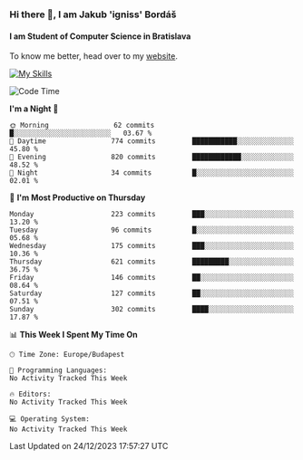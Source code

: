 ### Hi there 👋, I am Jakub 'igniss' Bordáš

#### I am Student of Computer Science in Bratislava
To know me better, head over to my [website](https://bordas.sk).

[![My Skills](https://skillicons.dev/icons?i=js,html,css,figma,svelte,java,kotlin,python,postgresql,typescript,nest,nodejs)](https://bordas.sk)


<!--START_SECTION:waka-->
![Code Time](http://img.shields.io/badge/Code%20Time-1%2C314%20hrs%2034%20mins-blue)

**I'm a Night 🦉** 

```text
🌞 Morning                62 commits          █░░░░░░░░░░░░░░░░░░░░░░░░   03.67 % 
🌆 Daytime                774 commits         ███████████░░░░░░░░░░░░░░   45.80 % 
🌃 Evening                820 commits         ████████████░░░░░░░░░░░░░   48.52 % 
🌙 Night                  34 commits          █░░░░░░░░░░░░░░░░░░░░░░░░   02.01 % 
```
📅 **I'm Most Productive on Thursday** 

```text
Monday                   223 commits         ███░░░░░░░░░░░░░░░░░░░░░░   13.20 % 
Tuesday                  96 commits          █░░░░░░░░░░░░░░░░░░░░░░░░   05.68 % 
Wednesday                175 commits         ███░░░░░░░░░░░░░░░░░░░░░░   10.36 % 
Thursday                 621 commits         █████████░░░░░░░░░░░░░░░░   36.75 % 
Friday                   146 commits         ██░░░░░░░░░░░░░░░░░░░░░░░   08.64 % 
Saturday                 127 commits         ██░░░░░░░░░░░░░░░░░░░░░░░   07.51 % 
Sunday                   302 commits         ████░░░░░░░░░░░░░░░░░░░░░   17.87 % 
```


📊 **This Week I Spent My Time On** 

```text
🕑︎ Time Zone: Europe/Budapest

💬 Programming Languages: 
No Activity Tracked This Week

🔥 Editors: 
No Activity Tracked This Week

💻 Operating System: 
No Activity Tracked This Week
```


 Last Updated on 24/12/2023 17:57:27 UTC
<!--END_SECTION:waka-->
